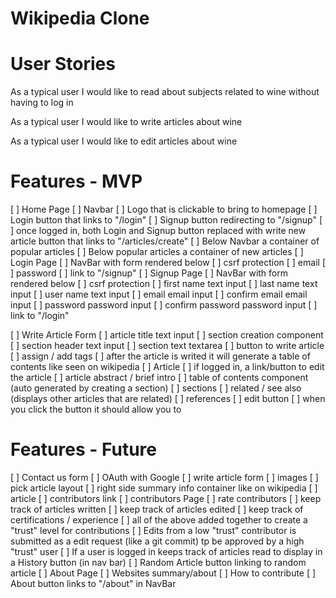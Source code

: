 # Wikipedia Clone

# User Stories
As a typical user I would like to read about subjects related to wine without having to log in

As a typical user I would like to write articles about wine

As a typical user I would like to edit articles about wine


# Features - MVP
[ ] Home Page
  [ ] Navbar
    [ ] Logo that is clickable to bring to homepage
    [ ] Login button that links to "/login"
    [ ] Signup button redirecting to "/signup"
      [ ] once logged in, both Login and Signup button replaced with write new article button that links to "/articles/create"
  [ ] Below Navbar a container of popular articles
  [ ] Below popular articles a container of new articles
[ ] Login Page
  [ ] NavBar with form rendered below
  [ ] csrf protection
  [ ] email
  [ ] password
  [ ] link to "/signup"
[ ] Signup Page
  [ ] NavBar with form rendered below
  [ ] csrf protection
  [ ] first name text input
  [ ] last name text input
  [ ] user name text input
  [ ] email email input
  [ ] confirm email email input
  [ ] password password input
  [ ] confirm password password input
  [ ] link to "/login"

[ ] Write Article Form
  [ ] article title text input
  [ ] section creation component
    [ ] section header text input
    [ ] section text textarea
    [ ] button to write article
    [ ] assign / add tags
  [ ] after the article is writed it will generate a table of contents like seen on wikipedia
[ ] Article
  [ ] if logged in, a link/button to edit the article
  [ ] article abstract / brief intro
  [ ] table of contents component (auto generated by creating a section)
  [ ] sections
  [ ] related / see also (displays other articles that are related)
  [ ] references
[ ] edit button
  [ ] when you click the button it should allow you to

# Features - Future
[ ] Contact us form
[ ] OAuth with Google
[ ] write article form
  [ ] images
  [ ] pick article layout
  [ ] right side summary info container like on wikipedia
[ ] article
  [ ] contributors link
[ ] contributors Page
  [ ] rate contributors
  [ ] keep track of articles written
  [ ] keep track of articles edited
  [ ] keep track of certifications / experience
  [ ] all of the above added together to create a "trust" level for contributions
[ ] Edits from a low "trust" contributor is submitted as a edit request (like a git commit) tp be approved by a high "trust" user
[ ] If a user is logged in keeps track of articles read to display in a History button (in nav bar)
[ ] Random Article button linking to random article
[ ] About Page
  [ ] Websites summary/about
  [ ] How to contribute
  [ ] About button links to "/about" in NavBar
